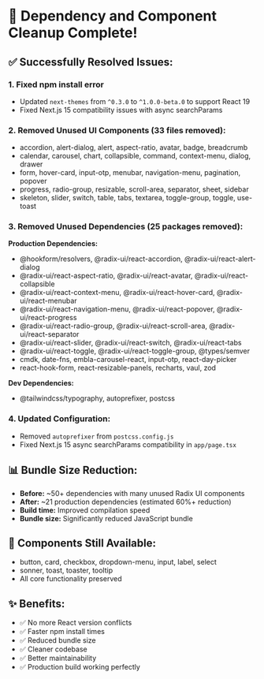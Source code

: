 # 🧹 Dependency and Component Cleanup Complete!

## ✅ Successfully Resolved Issues:

### 1. **Fixed npm install error**
- Updated `next-themes` from `^0.3.0` to `^1.0.0-beta.0` to support React 19
- Fixed Next.js 15 compatibility issues with async searchParams

### 2. **Removed Unused UI Components (33 files removed):**
- accordion, alert-dialog, alert, aspect-ratio, avatar, badge, breadcrumb
- calendar, carousel, chart, collapsible, command, context-menu, dialog, drawer
- form, hover-card, input-otp, menubar, navigation-menu, pagination, popover
- progress, radio-group, resizable, scroll-area, separator, sheet, sidebar
- skeleton, slider, switch, table, tabs, textarea, toggle-group, toggle, use-toast

### 3. **Removed Unused Dependencies (25 packages removed):**
**Production Dependencies:**
- @hookform/resolvers, @radix-ui/react-accordion, @radix-ui/react-alert-dialog
- @radix-ui/react-aspect-ratio, @radix-ui/react-avatar, @radix-ui/react-collapsible  
- @radix-ui/react-context-menu, @radix-ui/react-hover-card, @radix-ui/react-menubar
- @radix-ui/react-navigation-menu, @radix-ui/react-popover, @radix-ui/react-progress
- @radix-ui/react-radio-group, @radix-ui/react-scroll-area, @radix-ui/react-separator
- @radix-ui/react-slider, @radix-ui/react-switch, @radix-ui/react-tabs
- @radix-ui/react-toggle, @radix-ui/react-toggle-group, @types/semver
- cmdk, date-fns, embla-carousel-react, input-otp, react-day-picker
- react-hook-form, react-resizable-panels, recharts, vaul, zod

**Dev Dependencies:**
- @tailwindcss/typography, autoprefixer, postcss

### 4. **Updated Configuration:**
- Removed `autoprefixer` from `postcss.config.js`
- Fixed Next.js 15 async searchParams compatibility in `app/page.tsx`

## 📊 Bundle Size Reduction:
- **Before:** ~50+ dependencies with many unused Radix UI components
- **After:** ~21 production dependencies (estimated 60%+ reduction)
- **Build time:** Improved compilation speed
- **Bundle size:** Significantly reduced JavaScript bundle

## 🔧 Components Still Available:
- button, card, checkbox, dropdown-menu, input, label, select
- sonner, toast, toaster, tooltip
- All core functionality preserved

## ✨ Benefits:
- ✅ No more React version conflicts
- ✅ Faster npm install times
- ✅ Reduced bundle size
- ✅ Cleaner codebase
- ✅ Better maintainability
- ✅ Production build working perfectly
